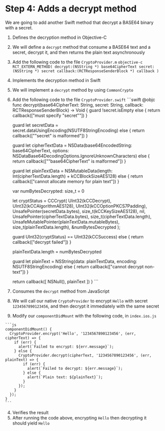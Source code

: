 # Step 4: Adds a decrypt method

We are going to add another Swift method that decrypt a BASE64 binary with a secret.

1. Defines the decryption method in Objective-C
  1. We will define a `decrypt` method that consume a BASE64 text and a secret, decrypt it, and then returns the plain text asynchronously
  2. Add the following code to the file `CryptoProvider.m`
    ```objective-c
    RCT_EXTERN_METHOD(
      decrypt:(NSString *) base64CipherText
      secret:(NSString *) secret
      callback:(RCTResponseSenderBlock *) callback
    )
    ```

2. Implements the decryption method in Swift
  1. We will implement a `decrypt` method by using `CommonCrypto`
  2. Add the following code to the file `CryptoProvider.swift`
    ```swift
    @objc func decrypt(base64CipherText: String, secret: String, callback: RCTResponseSenderBlock) -> Void {
      guard !secret.isEmpty
        else { return callback(["must specify \"secret\""]) }

      guard let secretData = secret.dataUsingEncoding(NSUTF8StringEncoding)
        else { return callback(["\"secret\" is malformed"]) }

      guard let cipherTextData = NSData(base64EncodedString: base64CipherText, options: NSDataBase64DecodingOptions.IgnoreUnknownCharacters)
        else { return callback(["\"base64CipherText\" is malformed"]) }

      guard let plainTextData = NSMutableData(length: Int(cipherTextData.length) + kCCBlockSizeAES128)
        else { return callback(["cannot allocate memory for plain text"]) }

      var numBytesDecrypted: size_t = 0

      let cryptStatus = CCCrypt(
        UInt32(kCCDecrypt),
        UInt32(kCCAlgorithmAES128),
        UInt32(kCCOptionPKCS7Padding),
        UnsafePointer<UInt8>(secretData.bytes),
        size_t(kCCKeySizeAES128),
        nil,
        UnsafePointer<UInt8>(cipherTextData.bytes),
        size_t(cipherTextData.length),
        UnsafeMutablePointer<UInt8>(plainTextData.mutableBytes),
        size_t(plainTextData.length),
        &numBytesDecrypted
      );

      guard UInt32(cryptStatus) == UInt32(kCCSuccess)
        else { return callback(["decrypt failed"]) }

      plainTextData.length = numBytesDecrypted

      guard let plainText = NSString(data: plainTextData, encoding: NSUTF8StringEncoding)
        else { return callback(["cannot decrypt non-text"]) }

      return callback([
        NSNull(),
        plainText
      ])
    }
    ```

3. Consumes the `decrypt` method from JavaScript
  1. We will call our native `CryptoProvider` to encrypt `Hello` with secret `1234567890123456`, and then decrypt it immediately with the same secret
  2. Modify our `componentDidMount` with the following code, in `index.ios.js`

    ```js
    componentDidMount() {
      CryptoProvider.encrypt('Hello', '1234567890123456', (err, cipherText) => {
        if (err) {
          alert(`Failed to encrypt: ${err.message}`);
        } else {
          CryptoProvider.decrypt(cipherText, '1234567890123456', (err, plainText) => {
            if (err) {
              alert(`Failed to decrypt: ${err.message}`);
            } else {
              alert(`Plain text: ${plainText}`);
            }
          });
        }
      });
    }
    ```

4. Verifies the result
  1. After running the code above, encrypting `Hello` then decrypting it should yield `Hello`
